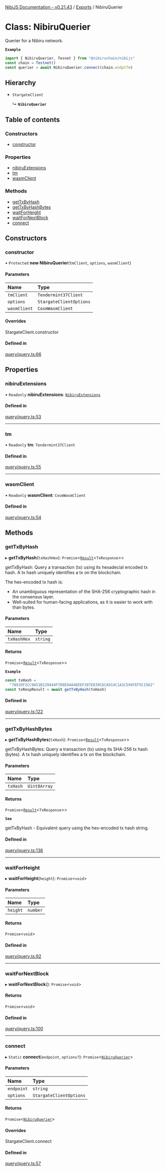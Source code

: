 [NibiJS Documentation - v0.21.43](../intro.md) / [Exports](../modules.md) / NibiruQuerier

# Class: NibiruQuerier

Querier for a Nibiru network.

**`Example`**

```ts
import { NibiruQuerier, Tesnet } from "@nibiruchain/nibijs"
const chain = Testnet()
const querier = await NibiruQuerier.connect(chain.endptTm)
```

## Hierarchy

- `StargateClient`

  ↳ **`NibiruQuerier`**

## Table of contents

### Constructors

- [constructor](NibiruQuerier.md#constructor)

### Properties

- [nibiruExtensions](NibiruQuerier.md#nibiruextensions)
- [tm](NibiruQuerier.md#tm)
- [wasmClient](NibiruQuerier.md#wasmclient)

### Methods

- [getTxByHash](NibiruQuerier.md#gettxbyhash)
- [getTxByHashBytes](NibiruQuerier.md#gettxbyhashbytes)
- [waitForHeight](NibiruQuerier.md#waitforheight)
- [waitForNextBlock](NibiruQuerier.md#waitfornextblock)
- [connect](NibiruQuerier.md#connect)

## Constructors

### constructor

• `Protected` **new NibiruQuerier**(`tmClient`, `options`, `wasmClient`)

#### Parameters

| Name         | Type                    |
| :----------- | :---------------------- |
| `tmClient`   | `Tendermint37Client`    |
| `options`    | `StargateClientOptions` |
| `wasmClient` | `CosmWasmClient`        |

#### Overrides

StargateClient.constructor

#### Defined in

[query/query.ts:66](https://github.com/NibiruChain/ts-sdk/blob/c7f0580/packages/nibijs/src/query/query.ts#L66)

## Properties

### nibiruExtensions

• `Readonly` **nibiruExtensions**: [`NibiruExtensions`](../modules.md#nibiruextensions)

#### Defined in

[query/query.ts:53](https://github.com/NibiruChain/ts-sdk/blob/c7f0580/packages/nibijs/src/query/query.ts#L53)

---

### tm

• `Readonly` **tm**: `Tendermint37Client`

#### Defined in

[query/query.ts:55](https://github.com/NibiruChain/ts-sdk/blob/c7f0580/packages/nibijs/src/query/query.ts#L55)

---

### wasmClient

• `Readonly` **wasmClient**: `CosmWasmClient`

#### Defined in

[query/query.ts:54](https://github.com/NibiruChain/ts-sdk/blob/c7f0580/packages/nibijs/src/query/query.ts#L54)

## Methods

### getTxByHash

▸ **getTxByHash**(`txHashHex`): `Promise`<[`Result`](Result.md)<`TxResponse`\>\>

getTxByHash: Query a transaction (tx) using its hexadecial encoded tx hash.
A tx hash uniquely identifies a tx on the blockchain.

The hex-encoded tx hash is:

- An unambiguous representation of the SHA-256 cryptographic hash in the
  consensus layer.
- Well-suited for human-facing applications, as it is easier to work with
  than bytes.

#### Parameters

| Name        | Type     |
| :---------- | :------- |
| `txHashHex` | `string` |

#### Returns

`Promise`<[`Result`](Result.md)<`TxResponse`\>\>

**`Example`**

```ts
const txHash =
  "7A919F2CC9A51B139444F7D8E84A46EEF307E839C6CA914C1A1C594FEF5C1562"
const txRespResult = await getTxByHash(txHash)
```

#### Defined in

[query/query.ts:122](https://github.com/NibiruChain/ts-sdk/blob/c7f0580/packages/nibijs/src/query/query.ts#L122)

---

### getTxByHashBytes

▸ **getTxByHashBytes**(`txHash`): `Promise`<[`Result`](Result.md)<`TxResponse`\>\>

getTxByHashBytes: Query a transaction (tx) using its SHA-256 tx hash (bytes).
A tx hash uniquely identifies a tx on the blockchain.

#### Parameters

| Name     | Type         |
| :------- | :----------- |
| `txHash` | `Uint8Array` |

#### Returns

`Promise`<[`Result`](Result.md)<`TxResponse`\>\>

**`See`**

getTxByHash - Equivalent query using the hex-encoded tx hash string.

#### Defined in

[query/query.ts:136](https://github.com/NibiruChain/ts-sdk/blob/c7f0580/packages/nibijs/src/query/query.ts#L136)

---

### waitForHeight

▸ **waitForHeight**(`height`): `Promise`<`void`\>

#### Parameters

| Name     | Type     |
| :------- | :------- |
| `height` | `number` |

#### Returns

`Promise`<`void`\>

#### Defined in

[query/query.ts:92](https://github.com/NibiruChain/ts-sdk/blob/c7f0580/packages/nibijs/src/query/query.ts#L92)

---

### waitForNextBlock

▸ **waitForNextBlock**(): `Promise`<`void`\>

#### Returns

`Promise`<`void`\>

#### Defined in

[query/query.ts:100](https://github.com/NibiruChain/ts-sdk/blob/c7f0580/packages/nibijs/src/query/query.ts#L100)

---

### connect

▸ `Static` **connect**(`endpoint`, `options?`): `Promise`<[`NibiruQuerier`](NibiruQuerier.md)\>

#### Parameters

| Name       | Type                    |
| :--------- | :---------------------- |
| `endpoint` | `string`                |
| `options`  | `StargateClientOptions` |

#### Returns

`Promise`<[`NibiruQuerier`](NibiruQuerier.md)\>

#### Overrides

StargateClient.connect

#### Defined in

[query/query.ts:57](https://github.com/NibiruChain/ts-sdk/blob/c7f0580/packages/nibijs/src/query/query.ts#L57)
